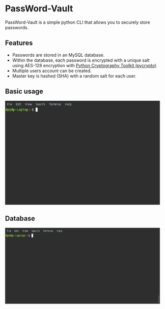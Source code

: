 # PassWord-Vault
 PassWord-Vault is a simple python CLI that allows you to securely store passwords.
 
 ## Features

 - Passwords are stored in an MySQL database.
 - Within the database, each password is encrypted with a unique salt using AES-128 encryption with [Python Cryptography Toolkit (pycrypto)](https://pypi.org/project/pycrypto/)
 - Multiple users account can be created.
 - Master key is hashed (SHA) with a random salt for each user.

## Basic usage
![Demo](https://github.com/dp-95/PassWord-Vault/blob/master/demo.gif?raw=true)

## Database
![Demo](https://github.com/dp-95/PassWord-Vault/blob/master/MySQL-DataBase.gif?raw=true)
